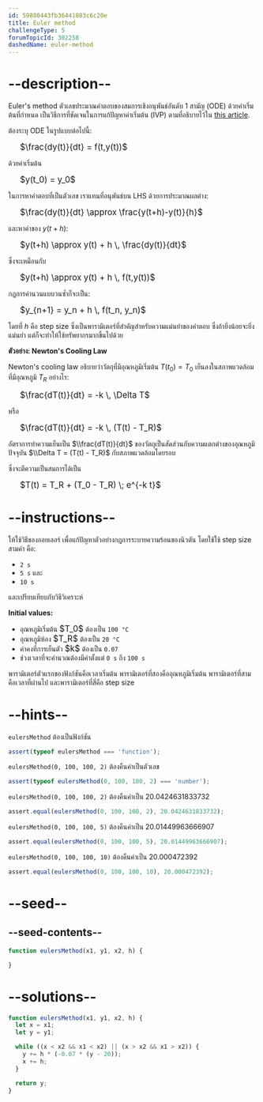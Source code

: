 ```yaml
---
id: 59880443fb36441083c6c20e
title: Euler method
challengeType: 5
forumTopicId: 302258
dashedName: euler-method
---
```


# --description--

Euler's method ตัวเลขประมาณคำตอบของสมการเชิงอนุพันธ์อันดับ 1 สามัญ (ODE) ด้วยค่าเริ่มต้นที่กำหนด เป็นวิธีการที่ชัดเจนในการแก้ปัญหาค่าเริ่มต้น (IVP) ตามที่อธิบายไว้ใน [this article](<https://www.freecodecamp.org/news/eulers-method-explained-with-examples/> "news: Euler's Method Explained with Examples").

ต้องระบุ ODE ในรูปแบบต่อไปนี้:

<ul style='list-style: none;'>
  <li><big>$\frac{dy(t)}{dt} = f(t,y(t))$</big></li>
</ul>

ด้วยค่าเริ่มต้น

<ul style='list-style: none;'>
  <li><big>$y(t_0) = y_0$</big></li>
</ul>

ในการหาคำตอบที่เป็นตัวเลข เราแทนที่อนุพันธ์บน LHS ด้วยการประมาณผลต่าง:

<ul style='list-style: none;'>
  <li><big>$\frac{dy(t)}{dt}  \approx \frac{y(t+h)-y(t)}{h}$</big></li>
</ul>

และหาค่าของ $y(t+h)$:

<ul style='list-style: none;'>
  <li><big>$y(t+h) \approx y(t) + h \, \frac{dy(t)}{dt}$</big></li>
</ul>

ซึ่งจะเหมือนกับ

<ul style='list-style: none;'>
  <li><big>$y(t+h) \approx y(t) + h \, f(t,y(t))$</big></li>
</ul>

กฏการคำนวนแบบวนซ้ำก็จะเป็น:

<ul style='list-style: none;'>
  <li><big>$y_{n+1} = y_n + h \, f(t_n, y_n)$</big></li>
</ul>

โดยที่ $h$ คือ step size ซึ่งเป็นพารามิเตอร์ที่สำคัญสำหรับความแม่นยำของคำตอบ ซึ่งถ้ายิ่งน้อยจะยิ่งแม่นยำ แต่ก็จะทำให้ใช้ทรัพยากรมากขึ้นไปด้วย

**ตัวอย่าง: Newton's Cooling Law**

Newton's cooling law อธิบายว่าวัตถุที่มีอุณหภูมิเริ่มต้น $T(t_0) = T_0$ เย็นลงในสภาพแวดล้อมที่มีอุณหภูมิ $T_R$ อย่างไร:

<ul style='list-style: none;'>
  <li><big>$\frac{dT(t)}{dt} = -k \, \Delta T$</big></li>
</ul>

หรือ

<ul style='list-style: none;'>
  <li><big>$\frac{dT(t)}{dt} = -k \, (T(t) - T_R)$</big></li>
</ul>

อัตราการทำความเย็นเป็น $\\frac{dT(t)}{dt}$ ของวัตถุเป็นสัดส่วนกับความแตกต่างของอุณหภูมิปัจจุบัน $\\Delta T = (T(t) - T_R)$ กับสภาพแวดล้อมโดยรอบ

ซึ่งจะตีความเป็นสมการได้เป็น

<ul style='list-style: none;'>
  <li><big>$T(t) = T_R + (T_0 - T_R) \; e^{-k t}$</big></li>
</ul>

# --instructions--

ให้ใช้วิธีของออยเลอร์ เพื่อแก้ปัญหาตัวอย่างกฎการระบายความร้อนของนิวตัน โดยใช้ใช้ step size สามค่า คือ:

<ul>
  <li><code>2 s</code></li>
  <li><code>5 s</code> และ</li>
  <li><code>10 s</code></li>
</ul>

และเปรียบเทียบกับวิธีวิเคราะห์

**Initial values:**

<ul>
  <li>อุณหภูมิเริ่มต้น <big>$T_0$</big> ต้องเป็น <code>100 °C</code></li>
  <li>อุณหภูมิห้อง <big>$T_R$</big> ต้องเป็น <code>20 °C</code></li>
  <li>ค่าคงที่การเย็นตัว <big>$k$</big> ต้องเป็น <code>0.07</code></li>
  <li>ช่วงเวลาที่จะคำนวณต้องมีค่าตั้งแต่ <code>0 s</code> ถึง <code>100 s</code></li>
</ul>  

พารามิเตอร์ตัวแรกของฟังก์ชันคือเวลาเริ่มต้น พารามิเตอร์ที่สองคืออุณหภูมิเริ่มต้น พารามิเตอร์ที่สามคือเวลาที่ผ่านไป และพารามิเตอร์ที่สี่คือ step size

# --hints--

`eulersMethod` ต้องเป็นฟังก์ชัน

```js
assert(typeof eulersMethod === 'function');
```

`eulersMethod(0, 100, 100, 2)` ต้องคืนค่าเป็นตัวเลข

```js
assert(typeof eulersMethod(0, 100, 100, 2) === 'number');
```

`eulersMethod(0, 100, 100, 2)` ต้องคืนค่าเป็น 20.0424631833732

```js
assert.equal(eulersMethod(0, 100, 100, 2), 20.0424631833732);
```

`eulersMethod(0, 100, 100, 5)` ต้องคืนค่าเป็น 20.01449963666907

```js
assert.equal(eulersMethod(0, 100, 100, 5), 20.01449963666907);
```

`eulersMethod(0, 100, 100, 10)` ต้องคืนค่าเป็น 20.000472392

```js
assert.equal(eulersMethod(0, 100, 100, 10), 20.000472392);
```

# --seed--

## --seed-contents--

```js
function eulersMethod(x1, y1, x2, h) {

}
```

# --solutions--

```js
function eulersMethod(x1, y1, x2, h) {
  let x = x1;
  let y = y1;

  while ((x < x2 && x1 < x2) || (x > x2 && x1 > x2)) {
    y += h * (-0.07 * (y - 20));
    x += h;
  }

  return y;
}
```
